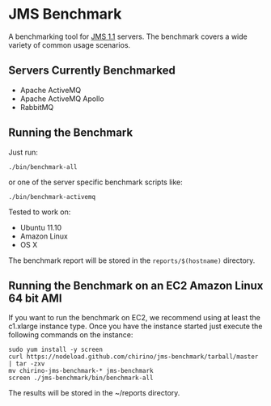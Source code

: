 # JMS Benchmark

A benchmarking tool for [JMS 1.1](http://en.wikipedia.org/wiki/Java_Message_Service) servers.
The benchmark covers a wide variety of common usage scenarios.

## Servers Currently Benchmarked

* Apache ActiveMQ
* Apache ActiveMQ Apollo
* RabbitMQ
<!-- * HornetQ -->

## Running the Benchmark

Just run:

    ./bin/benchmark-all
    
or one of the server specific benchmark scripts like:

    ./bin/benchmark-activemq

Tested to work on:

* Ubuntu 11.10
* Amazon Linux
* OS X

The benchmark report will be stored in the `reports/$(hostname)` directory.

## Running the Benchmark on an EC2 Amazon Linux 64 bit AMI

If you want to run the benchmark on EC2, we recommend using at least the
c1.xlarge instance type.  Once you have the instance started just execute
the following commands on the instance:

    sudo yum install -y screen
    curl https://nodeload.github.com/chirino/jms-benchmark/tarball/master | tar -zxv 
    mv chirino-jms-benchmark-* jms-benchmark
    screen ./jms-benchmark/bin/benchmark-all

The results will be stored in the ~/reports directory.
